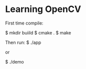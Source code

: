 # Learning OpenCV

First time compile:

$ mkdir buiild
$ cmake .
$ make


Then run:
$ ./app

or 

$ ./demo